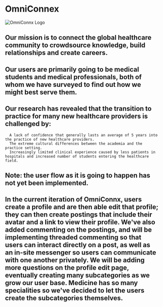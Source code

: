 # OmniConnex #

![OmniConnx Logo](img/omni.png)

## Our mission is to connect the global healthcare community to crowdsource knowledge, build relationships and create careers.

## Our users are primarily going to be medical students and medical professionals, both of whom we have surveyed to find out how we might best serve them.

## Our research has revealed that the transition to practice for many new healthcare providers is challenged by:
      A lack of confidence that generally lasts an average of 5 years into the practice of new healthcare providers.
      The extreme cultural differences between the academia and the practice setting.
      Increasingly limited clinical experience caused by less patients in hospitals and increased number of students entering the healthcare field.

## Note: the user flow as it is going to happen has not yet been implemented. 
## In the current iteration of OmniConnx, users create a profile and are then able edit that profile; they can then create postings that include their avatar and a link to view their profile. We've also added commenting on the postings, and will be implementing threaded commenting so that users can interact directly on a post, as well as an in-site messenger so users can communicate with one another privately. We will be adding more questions on the profile edit page, eventually creating many subcategories as we grow our user base. Medicine has so many specialities so we've decided to let the users create the subcategories themselves. 


